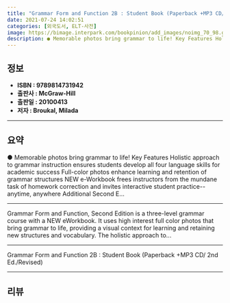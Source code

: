 ```yaml
---
title: "Grammar Form and Function 2B : Student Book (Paperback +MP3 CD/ 2nd Ed./Revised)"
date: 2021-07-24 14:02:51
categories: [외국도서, ELT-사전]
image: https://bimage.interpark.com/bookpinion/add_images/noimg_70_98.gif
description: ● Memorable photos bring grammar to life! Key Features Holistic approach to grammar instruction ensures students develop all four language skills for academic
---
```


## **정보**

- **ISBN : 9789814731942**
- **출판사 : McGraw-Hill**
- **출판일 : 20100413**
- **저자 : Broukal, Milada**

------



## **요약**

●  Memorable photos bring grammar to life! Key Features  Holistic approach to grammar instruction ensures students develop all four language skills for academic success  Full-color photos enhance learning and retention of grammar structures  NEW e-Workbook frees instructors from the mundane task of homework correction and invites interactive student practice--anytime, anywhere Additional Second E...

------

Grammar Form and Function, Second Edition is a three-level grammar course with a NEW eWorkbook. It uses high interest full color photos that bring grammar to life, providing a visual context for learning and retaining new structures and vocabulary. The holistic approach to... 

------


Grammar Form and Function 2B : Student Book (Paperback +MP3 CD/ 2nd Ed./Revised) 

------


## **리뷰** 

